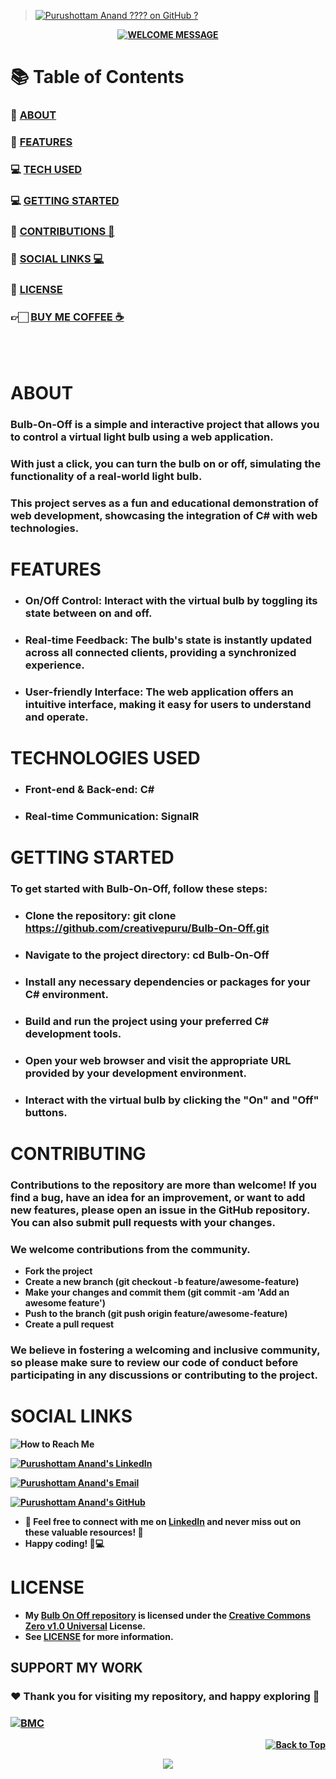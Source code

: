 > [![Purushottam Anand ???? on GitHub ?](https://github.com/creativepuru.png?size=100)](https://github.com/creativepuru "Purushottam Anand ???? on GitHub ?")

<b>

<div align="center"> 

[![WELCOME MESSAGE](https://readme-typing-svg.demolab.com?font=Calibri&size=28&duration=2000&pause=1000&multiline=true&width=750&height=80&lines=👋+WELCOME+TO+MY+BULB+ON+OFF+REPOSITORY+📘)](https://github.com/creativepuru/Bulb-On-Off)

</div>

# 📚 Table of Contents
### 🔰 [ABOUT](#about)
### 🔰 [FEATURES](#features)
### 💻 [TECH USED](#technologies-used)
### 💻 [GETTING STARTED](#getting-started)
### 📣 [CONTRIBUTIONS 🤝](#contributing)
### 📲 [SOCIAL LINKS 💻](#social-links)
### 📖 [LICENSE](#license)
### 👉🏻 [BUY ME COFFEE ☕](#support-my-work)

<br> </br>

# ABOUT
### Bulb-On-Off is a simple and interactive project that allows you to control a virtual light bulb using a web application. 
### With just a click, you can turn the bulb on or off, simulating the functionality of a real-world light bulb. 
### This project serves as a fun and educational demonstration of web development, showcasing the integration of C# with web technologies.

# FEATURES
- ### On/Off Control: Interact with the virtual bulb by toggling its state between on and off.

- ### Real-time Feedback: The bulb's state is instantly updated across all connected clients, providing a synchronized experience.

- ### User-friendly Interface: The web application offers an intuitive interface, making it easy for users to understand and operate.

# TECHNOLOGIES USED
- ### Front-end & Back-end: C#
- ### Real-time Communication: SignalR

# GETTING STARTED
### To get started with Bulb-On-Off, follow these steps:

- ### Clone the repository: git clone https://github.com/creativepuru/Bulb-On-Off.git
- ### Navigate to the project directory: cd Bulb-On-Off
- ### Install any necessary dependencies or packages for your C# environment.
- ### Build and run the project using your preferred C# development tools.
- ### Open your web browser and visit the appropriate URL provided by your development environment.
- ### Interact with the virtual bulb by clicking the "On" and "Off" buttons.

# CONTRIBUTING
### Contributions to the repository are more than welcome! If you find a bug, have an idea for an improvement, or want to add new features, please open an issue in the GitHub repository. You can also submit pull requests with your changes.

### We welcome contributions from the community.

- Fork the project
- Create a new branch (git checkout -b feature/awesome-feature)
- Make your changes and commit them (git commit -am 'Add an awesome feature')
- Push to the branch (git push origin feature/awesome-feature)
- Create a pull request

### We believe in fostering a welcoming and inclusive community, so please make sure to review our code of conduct before participating in any discussions or contributing to the project.

# SOCIAL LINKS

<p align="left">
<img src="https://readme-typing-svg.demolab.com?font=Calibri&size=28&duration=2000&pause=1000&multiline=true&width=600&height=40&lines=📲+How+to+reach+me+💻+" alt="How to Reach Me" /> </p>

[![Purushottam Anand's LinkedIn](https://img.shields.io/badge/-📲%20Connect%20on%20Linkedin-blue?style=for-the-badge&logo=linkedin)](https://openinapp.co/connect-on-linkedin-puru "Purushottam Anand's LinkedIn Profile")

[![Purushottam Anand's Email](https://img.shields.io/badge/Gmail-use%20Desktop%20/%20Laptop%20to%20open%20Gmail-blue?style=for-the-badge&logo=gmail)](https://openinapp.co/gmailpuru "Gmail - use Desktop / Laptop to open Gmail")

[![Purushottam Anand's GitHub](https://img.shields.io/badge/GitHub-❤️%20Sponsor%20me%20on%20GitHub-gr?style=for-the-badge&logo=github)](https://openinapp.co/githubpuru "Purushottam Anand's GitHub Page")

- 💪 Feel free to connect with me on [LinkedIn](https://openinapp.co/linkedinpuru "Purushottam Anand on Linkedin") and never miss out on these valuable resources! 🚀
- Happy coding! 🚀💻

# LICENSE
- My [Bulb On Off repository](https://github.com/creativepuru/Bulb-On-Off) is licensed under the [Creative Commons Zero v1.0 Universal](https://github.com/creativepuru/Bulb-On-Off/blob/master/LICENSE.txt) License. 
- See [LICENSE](https://github.com/creativepuru/BlinkLED/blob/main/LICENSE) for more information.

## SUPPORT MY WORK

### ❤️ Thank you for visiting my repository, and happy exploring 🤗

### [![BMC](https://img.shields.io/badge/Buy%20Me%20a%20Coffee%20☕-%23FFDD00.svg?&style=for-the-badge&logo=buy-me-a-coffee&logoColor=black)](https://www.buymeacoffee.com/creativepuru)

<p align="right">
<a href="#top">
<img src="https://img.shields.io/static/v1?label&message=Back+to+Top&color=red&style=for-the-badge&logo" alt="Back to Top" /> </a> </p>

</b>

<!-- Footer -->
<p align="center">
  <img src="https://capsule-render.vercel.app/api?type=waving&color=gradient&height=100&section=footer"/>
</p>